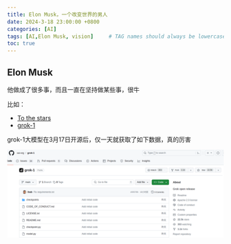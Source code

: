 ```yaml
---
title: Elon Musk，一个改变世界的男人
date: 2024-3-18 23:00:00 +0800
categories: [AI]
tags: [AI,Elon Musk, vision]     # TAG names should always be lowercase
toc: true
---
```


## Elon Musk
他做成了很多事，而且一直在坚持做某些事，很牛

比如：

* [To the stars](https://twitter.com/elonmusk/status/1768778186186195177/photo/1)
* [grok-1](https://github.com/xai-org/grok-1)

grok-1大模型在3月17日开源后，仅一天就获取了如下数据，真的厉害

![](/assets/image/index/grok-1-github-stars.png)


